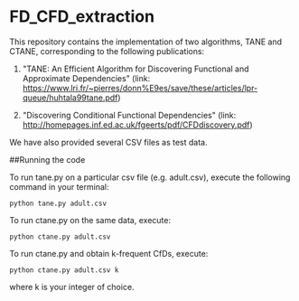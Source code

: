 # FD_CFD_extraction

This repository contains the implementation of two algorithms, TANE and CTANE, corresponding to the following publications:

1. "TANE: An Efficient Algorithm for Discovering Functional and Approximate Dependencies" (link: https://www.lri.fr/~pierres/donn%E9es/save/these/articles/lpr-queue/huhtala99tane.pdf)

2. "Discovering Conditional Functional Dependencies" (link: http://homepages.inf.ed.ac.uk/fgeerts/pdf/CFDdiscovery.pdf)

We have also provided several CSV files as test data.

##Running the code

To run tane.py on a particular csv file (e.g. adult.csv), execute the following command in your terminal:
```
python tane.py adult.csv
```
To run ctane.py on the same data, execute:
```
python ctane.py adult.csv
```
To run ctane.py and obtain k-frequent CfDs, execute:
```
python ctane.py adult.csv k
```
where k is your integer of choice.

